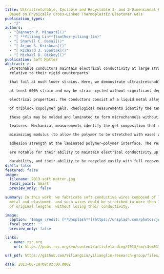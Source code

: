```yaml
---
title: Ultrastretchable, Cyclable and Recyclable 1- and 2-Dimensional Conductors
  Based on Physically Cross-Linked Thermoplastic Elastomer Gels
publication_types:
  - "2"
authors:
  - "[Kenneth P. Mineart]()"
  - "[ **Yiliang Lin**](author-yiliang-lin)"
  - "[ Sharvil C. Desai]()"
  - "[ Arjun S. Krishnan]()"
  - "[ Richard J. Spontak]()"
  - "[ Michael D. Dickey]()"
publication: Soft Matter
abstract: >-
  Stretchable conductors maintain electrical conductivity at large strains
  relative to their rigid counterparts

  that fail at much lower strains. Here, we demonstrate ultrastretchable conductors that are conductive to

  at least 600% strain and may be strain-cycled without significant degradation to the mechanical or

  electrical properties. The conductors consist of a liquid metal alloy injected into microchannels composed

  of triblock copolymer gels. Rheological measurements identify the temperature window over which

  these gels may be molded and laminated to form microchannels without collapsing the microscale

  features. Mechanical measurements identify the gel composition that represents a compromise between

  minimizing modulus (to allow the polymer to be stretched with ease) and maximizing interfacial

  adhesion strength at the laminated polymer–polymer interface. The resulting 2D stretchable conductors

  are notable for their ability to maintain electrical conductivity up to large strains, their mechanical

  durability, and their ability to be recycled easily with full recovery of the component species.
draft: false
featured: false
image:
  filename: 2013-soft-matter.jpg
  focal_point: Smart
  preview_only: false
  
summary: In this work, we fabricate soft conductive wires composed of liquid
  metal and elastomer, and such wires could be stretched to more than 10 times
  of original lengths, without losing their conductivity.

image:
  caption: 'Image credit: [**Unsplash**](https://unsplash.com/photos/jdD8gXaTZsc)'
  focal_point: ''
  preview_only: false

links:
  - name: rsc.org
    url: https://pubs.rsc.org/en/content/articlelanding/2013/sm/c3sm51136g

url_pdf: https://github.com/YiliangLin/yilianglin-research-group/files/9945380/Ultrastretchable.cyclable.and.recyclable.1-.and.2-dimensional.conductors.based.on.physically.cross-linked.thermoplastic.elastomer.gels.pdf

date: 2013-06-18T08:02:00.000Z
---
```

